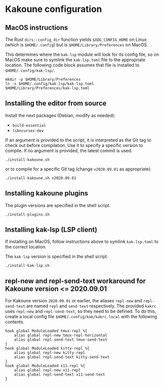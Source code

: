 # Kakoune configuration

## MacOS instructions

The Rust `dirs::config_dir` function yields `$XDG_CONFIG_HOME` on Linux
(which is `$HOME/.config`) but is `$HOME/Library/Preferences` on MacOS.

This determines where the `kak-lsp` module will look for its config file,
so on MacOS make sure to symlink the `kak-lsp.toml` file to the appropriate
location. The following code block assumes that file is installed to
`$HOME/.config/kak-lsp/`.

```shell
mkdir -p $HOME/Library/Preferences
ln -s $HOME/.config/kak-lsp/kak-lsp.toml $HOME/Library/Preferences/kak-lsp.toml
```

## Installing the editor from source

Install the next packages (Debian, modify as needed):

- `build-essential`
- `libncurses-dev`

If an argument is provided to the script, it is interpreted as the Git tag
to check out before compilation. Use it to specify a specific version to
compile. If no argument is provided, the latest commit is used.

```shell
./install-kakoune.sh
```

or to compile for a specific Git tag (change `v2020.09.01` as appropriate)

```shell
./install-kakoune.sh v2020.09.01
```

## Installing kakoune plugins

The plugin versions are specified in the shell script.

```shell
./install-plugins.sh
```

## Installing kak-lsp (LSP client)

If installing on MacOS, follow instructions above to symlink
`kak-lsp.toml` to the correct location.

The `kak-lsp` version is specified in the shell script.

```shell
./install-kak-lsp.sh
```

## repl-new and repl-send-text workaround for Kakoune version <= 2020.09.01

For Kakoune version `2020.09.01` or earlier, the aliases `repl-new` and
`repl-send-text` are named `repl` and `send-text` respectively. The provided
`kakrc` uses `repl-new` and `repl-send-text`, so they need to be defined. To
do this, create a local config file `$HOME/.config/kak/kakrc.local` with
the following contents.

```
hook global ModuleLoaded tmux-repl %{
    alias global repl-new tmux-repl-horizontal
    alias global repl-send-text tmux-send-text
}
hook global ModuleLoaded kitty-repl %{
    alias global repl-new kitty-repl
    alias global repl-send-text kitty-send-text
}
hook global ModuleLoaded x11-repl %{
    alias global repl-new x11-repl
    alias global repl-send-text x11-send-text
}
```
